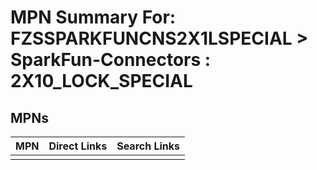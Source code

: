 



# MPN Summary For: FZSSPARKFUNCNS2X1LSPECIAL > SparkFun-Connectors : 2X10_LOCK_SPECIAL

## MPNs
  

|MPN|Direct Links|Search Links|
| :--- | :--- | :--- |
||||

